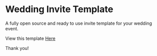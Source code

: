 # Wedding Invite Template

A fully open source and ready to use invite template for your wedding event.

View this template [Here](https://silly-perlman-c3bdf1.netlify.app)

Thank you!
